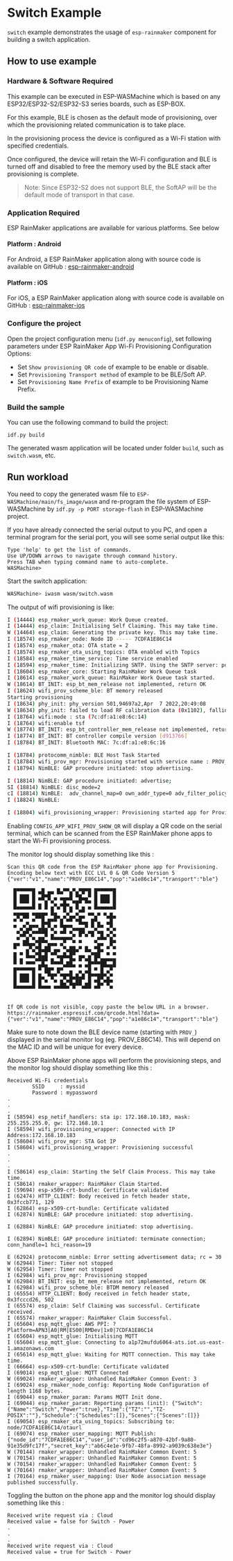 # Switch Example

`switch` example demonstrates the usage of `esp-rainmaker` component for building a switch application.

## How to use example

### Hardware & Software Required

This example can be executed in ESP-WASMachine which is based on any ESP32/ESP32-S2/ESP32-S3 series boards, such as ESP-BOX.

For this example, BLE is chosen as the default mode of provisioning, over which the provisioning related communication is to take place.

In the provisioning process the device is configured as a Wi-Fi station with specified credentials.

Once configured, the device will retain the Wi-Fi configuration and BLE is turned off and disabled to free the memory used by the BLE stack after provisioning is complete.

> Note: Since ESP32-S2 does not support BLE, the SoftAP will be the default mode of transport in that case.

### Application Required

ESP RainMaker applications are available for various platforms. See below

#### Platform : Android

For Android, a ESP RainMaker application along with source code is available on GitHub : [esp-rainmaker-android](https://github.com/espressif/esp-rainmaker-android)

#### Platform : iOS

For iOS, a ESP RainMaker application along with source code is available on GitHub : [esp-rainmaker-ios](https://github.com/espressif/esp-rainmaker-ios)

### Configure the project

Open the project configuration menu (`idf.py menuconfig`), set following parameters under ESP RainMaker App Wi-Fi Provisioning Configuration Options:

* Set `Show provisioning QR code` of example to be enable or disable.
* Set `Provisioning Transport method` of example to be BLE/Soft AP.
* Set `Provisioning Name Prefix` of example to be Provisioning Name Prefix.

### Build the sample

You can use the following command to build the project:

```
idf.py build
```

The generated wasm application will be located under folder `build`, such as `switch.wasm`, etc.

## Run workload

You need to copy the generated wasm file to `ESP-WASMachine/main/fs_image/wasm` and re-program the file system of ESP-WASMachine by `idf.py -p PORT storage-flash` in ESP-WASMachine project.

If you have already connected the serial output to you PC, and open a terminal program for the serial port, you will see some serial output like this:

```
Type 'help' to get the list of commands.
Use UP/DOWN arrows to navigate through command history.
Press TAB when typing command name to auto-complete.
WASMachine>
```

Start the switch application:

```bash
WASMachine> iwasm wasm/switch.wasm
```

The output of wifi provisioning is like:

```bash
I (14444) esp_rmaker_work_queue: Work Queue created.
I (14444) esp_claim: Initialising Self Claiming. This may take time.
W (14464) esp_claim: Generating the private key. This may take time.
I (18574) esp_rmaker_node: Node ID ----- 7CDFA1E86C14
I (18574) esp_rmaker_ota: OTA state = 2
I (18574) esp_rmaker_ota_using_topics: OTA enabled with Topics
I (18584) esp_rmaker_time_service: Time service enabled
I (18594) esp_rmaker_time: Initializing SNTP. Using the SNTP server: pool.ntp.org
I (18604) esp_rmaker_core: Starting RainMaker Work Queue task
I (18614) esp_rmaker_work_queue: RainMaker Work Queue task started.
W (18614) BT_INIT: esp_bt_mem_release not implemented, return OK
I (18624) wifi_prov_scheme_ble: BT memory released
Starting provisioning
I (18634) phy_init: phy_version 501,94697a2,Apr  7 2022,20:49:08
W (18634) phy_init: failed to load RF calibration data (0x1102), falling back to full calibration
I (18764) wifi:mode : sta (7c:df:a1:e8:6c:14)
I (18764) wifi:enable tsf
W (18774) BT_INIT: esp_bt_controller_mem_release not implemented, return OK
I (18774) BT_INIT: BT controller compile version [d913766]
I (18784) BT_INIT: Bluetooth MAC: 7c:df:a1:e8:6c:16

I (18784) protocomm_nimble: BLE Host Task Started
I (18784) wifi_prov_mgr: Provisioning started with service name : PROV_E86C14
I (18794) NimBLE: GAP procedure initiated: stop advertising.

I (18814) NimBLE: GAP procedure initiated: advertise;
SI (18814) NimBLE: disc_mode=2
cI (18814) NimBLE:  adv_channel_map=0 own_addr_type=0 adv_filter_policy=0 adv_itvl_min=256 adv_itvl_max=256
I (18824) NimBLE:

I (18804) wifi_provisioning_wrapper: Provisioning started app for Provisioning.
```

Enabling `CONFIG_APP_WIFI_PROV_SHOW_QR` will display a QR code on the serial terminal, which can be scanned from the ESP RainMaker phone apps to start the Wi-Fi provisioning process.

The monitor log should display something like this :

```
Scan this QR code from the ESP RainMaker phone app for Provisioning.
Encoding below text with ECC LVL 0 & QR Code Version 5
{"ver":"v1","name":"PROV_E86C14","pop":"a1e86c14","transport":"ble"}

  █▀▀▀▀▀█ ▄█ ▄▄ █▄▀▀▄▀▄▀█▀█ █▀▀▀▀▀█
  █ ███ █ ▄█▀█ ▄ ▄▄▄█ ▀█▄▄▀ █ ███ █
  █ ▀▀▀ █ ▄ █ ▀▄ ▄█▄ ▀█▀ ▀▀ █ ▀▀▀ █
  ▀▀▀▀▀▀▀ ▀ ▀ █ ▀ █ █ ▀▄█ ▀ ▀▀▀▀▀▀▀
  ▀█▀██ ▀███▀ ▀█▄ ▄▀▄▄▀▄▄ ▀▀▄▀ ▀▄█▄
  ▀ ▀ ▄ ▀  █▄█▀▀ █ ▀▀ ▀█▄▄ █▀▄  ▄█
  ▀ ▄▀▄█▀▀▄█▄▀▄▀ ▀█▀▀▄▄▄▄▀ ▀▄▀▀ ▄▀▄
   ▀▄█▀▄▀▀▀▀█ ▄▀ ▀▀ ▀▄ █▀▄▀█ ▀█ ▄▀▄
   ▀ ▄█ ▀▄██▄ ▀▀▀▀█▀▀▄ ▄    ▄▀▀▀ █▄
  █▀ ▀▀█▀▄█ ▄█▀▀ ▀▄ ▄▄ ▄ ▄  ▄█▀ ▄▀▄
  ▄ ▄ █ ▀▄█▀█▀▄█▀ ▄▀██▀  ▀▀▄▄█▀ ▄ ▄
  █ ▄ ▀▀▀▄███ ▄ ▀█▀▀█▄ █▀▄█ █▀▄▄▄▄▄
  ▀ ▀ ▀▀▀ ▄█▄ ▀▀▀▀▄██▄ ▄ ▄█▀▀▀██▄▄█
  █▀▀▀▀▀█ ▀ ██▀ █▀  ▄  ▄ ▄█ ▀ █ ▄▀
  █ ███ █ █▄ ▀█▀ ▀█▀█▄█▄█ █▀▀██▀▄▀
  █ ▀▀▀ █ █ ▀  ▀ █▄▀█▄██ ▄█ ▀█▄▀█▀
  ▀▀▀▀▀▀▀ ▀▀▀▀ ▀▀▀▀▀ ▀  ▀▀▀ ▀▀   ▀


If QR code is not visible, copy paste the below URL in a browser.
https://rainmaker.espressif.com/qrcode.html?data={"ver":"v1","name":"PROV_E86C14","pop":"a1e86c14","transport":"ble"}
```

Make sure to note down the BLE device name (starting with `PROV_`) displayed in the serial monitor log (eg. PROV_E86C14). This will depend on the MAC ID and will be unique for every device.

Above ESP RainMaker phone apps will perform the provisioning steps, and the monitor log should display something like this :

```
Received Wi-Fi credentials
        SSID     : myssid
        Password : mypassword
.
.
.
I (58594) esp_netif_handlers: sta ip: 172.168.10.183, mask: 255.255.255.0, gw: 172.168.10.1
I (58594) wifi_provisioning_wrapper: Connected with IP Address:172.168.10.183
I (58604) wifi_prov_mgr: STA Got IP
I (58604) wifi_provisioning_wrapper: Provisioning successful
.
.
.
I (58614) esp_claim: Starting the Self Claim Process. This may take time.
I (58614) rmaker_wrapper: RainMaker Claim Started.
I (59694) esp-x509-crt-bundle: Certificate validated
I (62474) HTTP_CLIENT: Body received in fetch header state, 0x3fccb771, 129
I (62864) esp-x509-crt-bundle: Certificate validated
I (62874) NimBLE: GAP procedure initiated: stop advertising.

I (62884) NimBLE: GAP procedure initiated: stop advertising.

I (62894) NimBLE: GAP procedure initiated: terminate connection; conn_handle=1 hci_reason=19

E (62924) protocomm_nimble: Error setting advertisement data; rc = 30
W (62944) Timer: Timer not stopped
W (62954) Timer: Timer not stopped
I (62984) wifi_prov_mgr: Provisioning stopped
W (62984) BT_INIT: esp_bt_mem_release not implemented, return OK
I (62984) wifi_prov_scheme_ble: BTDM memory released
I (65554) HTTP_CLIENT: Body received in fetch header state, 0x3fcccd26, 502
I (65574) esp_claim: Self Claiming was successful. Certificate received.
I (65574) rmaker_wrapper: RainMaker Claim Successful.
I (65604) esp_mqtt_glue: AWS PPI: ?Platform=APN3|A0|RM|ES00|RMDev|1x0|7CDFA1E86C14
I (65604) esp_mqtt_glue: Initialising MQTT
I (65604) esp_mqtt_glue: Connecting to a1p72mufdu6064-ats.iot.us-east-1.amazonaws.com
I (65614) esp_mqtt_glue: Waiting for MQTT connection. This may take time.
I (66664) esp-x509-crt-bundle: Certificate validated
I (69014) esp_mqtt_glue: MQTT Connected
W (69024) rmaker_wrapper: Unhandled RainMaker Common Event: 3
I (69024) esp_rmaker_node_config: Reporting Node Configuration of length 1168 bytes.
I (69044) esp_rmaker_param: Params MQTT Init done.
I (69044) esp_rmaker_param: Reporting params (init): {"Switch":{"Name":"Switch","Power":true},"Time":{"TZ":"","TZ-POSIX":""},"Schedule":{"Schedules":[]},"Scenes":{"Scenes":[]}}
I (69054) esp_rmaker_ota_using_topics: Subscribing to: node/7CDFA1E86C14/otaurl
I (69074) esp_rmaker_user_mapping: MQTT Publish: {"node_id":"7CDFA1E86C14","user_id":"cd96c2f5-a870-42bf-9a80-91e35d9fc17f","secret_key":"ab6c4e1e-9fb7-48fa-8992-a9039c638e3e"}
W (70144) rmaker_wrapper: Unhandled RainMaker Common Event: 5
W (70154) rmaker_wrapper: Unhandled RainMaker Common Event: 5
W (70154) rmaker_wrapper: Unhandled RainMaker Common Event: 5
W (70164) rmaker_wrapper: Unhandled RainMaker Common Event: 5
I (70164) esp_rmaker_user_mapping: User Node association message published successfully.
```

Toggling the button on the phone app and the monitor log should display something like this :

```
Received write request via : Cloud
Received value = false for Switch - Power
.
.
.
Received write request via : Cloud
Received value = true for Switch - Power
```
